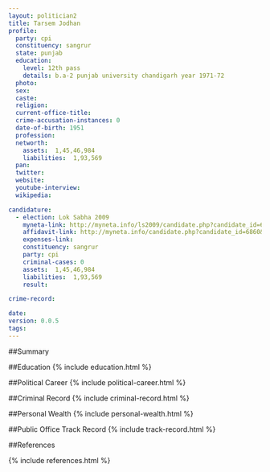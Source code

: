 ```yaml
---
layout: politician2
title: Tarsem Jodhan
profile: 
  party: cpi
  constituency: sangrur
  state: punjab
  education: 
    level: 12th pass
    details: b.a-2 punjab university chandigarh year 1971-72
  photo: 
  sex: 
  caste: 
  religion: 
  current-office-title: 
  crime-accusation-instances: 0
  date-of-birth: 1951
  profession: 
  networth: 
    assets:  1,45,46,984
    liabilities:  1,93,569
  pan: 
  twitter: 
  website: 
  youtube-interview: 
  wikipedia: 

candidature: 
  - election: Lok Sabha 2009
    myneta-link: http://myneta.info/ls2009/candidate.php?candidate_id=6860
    affidavit-link: http://myneta.info/candidate.php?candidate_id=6860&scan=original
    expenses-link: 
    constituency: sangrur 
    party: cpi
    criminal-cases: 0
    assets:  1,45,46,984
    liabilities:  1,93,569
    result:  

crime-record: 

date: 
version: 0.0.5
tags: 
---
```

##Summary


##Education
{% include education.html %}


##Political Career
{% include political-career.html %}


##Criminal Record
{% include criminal-record.html %}


##Personal Wealth
{% include personal-wealth.html %}


##Public Office Track Record
{% include track-record.html %}


##References


{% include references.html %}